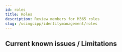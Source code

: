 ```yaml
---
id: roles
title: Roles
description: Review members for M365 roles
slug: /usingcipp/identitymanagement/roles
---
```


## Current known issues / Limitations

